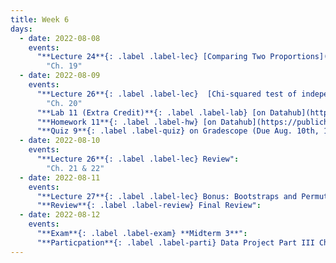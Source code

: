```yaml
---
title: Week 6
days:
  - date: 2022-08-08
    events: 
      "**Lecture 24**{: .label .label-lec} [Comparing Two Proportions](https://ph142-ucb.github.io/su22/src/2prop.pdf)[Chi-Squared Goodness of Fit](https://ph142-ucb.github.io/su22/src/l25-goodnessoffit.pdf)":
        "Ch. 19" 
  - date: 2022-08-09
    events:
      "**Lecture 26**{: .label .label-lec}  [Chi-squared test of independence](https://ph142-ucb.github.io/su22/src/chisquared.pdf)":
        "Ch. 20"  
      "**Lab 11 (Extra Credit)**{: .label .label-lab} [on Datahub](https://publichealth.datahub.berkeley.edu/hub/user-redirect/git-pull?repo=https%3A%2F%2Fgithub.com%2Fph142-ucb%2Fph142-su22&urlpath=rstudio%2F&branch=main) (Due Aug. 11)":
      "**Homework 11**{: .label .label-hw} [on Datahub](https://publichealth.datahub.berkeley.edu/hub/user-redirect/git-pull?repo=https%3A%2F%2Fgithub.com%2Fph142-ucb%2Fph142-su22&urlpath=rstudio%2F&branch=main)":
      "**Quiz 9**{: .label .label-quiz} on Gradescope (Due Aug. 10th, 12:00 PM)":
  - date: 2022-08-10
    events:
      "**Lecture 26**{: .label .label-lec} Review": 
        "Ch. 21 & 22"
  - date: 2022-08-11
    events:
      "**Lecture 27**{: .label .label-lec} Bonus: Bootstraps and Permutations":
      "**Review**{: .label .label-review} Final Review":
  - date: 2022-08-12
    events:
      "**Exam**{: .label .label-exam} **Midterm 3**":
      "**Particpation**{: .label .label-parti} Data Project Part III Check-in (By End of Day)":
---
```

